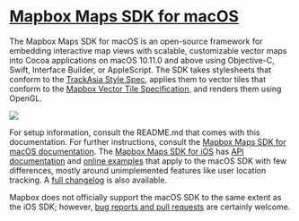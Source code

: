 # [Mapbox Maps SDK for macOS](https://github.com/mapbox/mapbox-gl-native-ios/tree/master/platform/macos/)

The Mapbox Maps SDK for macOS is an open-source framework for embedding interactive map views with scalable, customizable vector maps into Cocoa applications on macOS 10.11.0 and above using Objective-C, Swift, Interface Builder, or AppleScript. The SDK takes stylesheets that conform to the [TrackAsia Style Spec](https://trackasia.com/trackasia-style-spec/), applies them to vector tiles that conform to the [Mapbox Vector Tile Specification](https://www.mapbox.com/developers/vector-tiles/), and renders them using OpenGL.

![](img/screenshot.jpg)

For setup information, consult the README.md that comes with this documentation. For further instructions, consult the [Mapbox Maps SDK for macOS documentation](https://mapbox.github.io/mapbox-gl-native-ios/macos/). The [Mapbox Maps SDK for iOS](https://www.mapbox.com/ios-sdk/) has [API documentation](https://www.mapbox.com/ios-sdk/api/) and [online examples](https://www.mapbox.com/ios-sdk/examples/) that apply to the macOS SDK with few differences, mostly around unimplemented features like user location tracking. A [full changelog](https://github.com/mapbox/mapbox-gl-native-ios/blob/master/platform/macos/CHANGELOG.md) is also available.

Mapbox does not officially support the macOS SDK to the same extent as the iOS SDK; however, [bug reports and pull requests](https://github.com/mapbox/mapbox-gl-native-ios/issues/) are certainly welcome.
